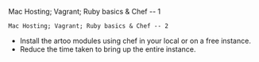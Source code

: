 Mac Hosting; Vagrant; Ruby basics & Chef -- 1


`Mac Hosting; Vagrant; Ruby basics & Chef -- 2`
* Install the artoo modules using chef in your local or on a free instance.
* Reduce the time taken to bring up the entire instance.
